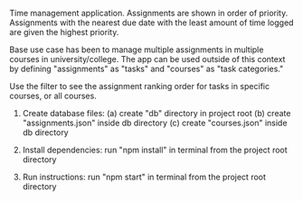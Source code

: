 Time management application. Assignments are shown in order of priority. Assignments with the nearest due date with the least amount of time logged are given the highest priority. 

Base use case has been to manage multiple assignments in multiple courses in university/college. The app can be used outside of this context by defining "assignments" as "tasks" and "courses" as "task categories."

Use the filter to see the assignment ranking order for tasks in specific courses, or all courses.

1. Create database files: (a) create "db" directory in project root (b) create "assignments.json" inside db directory (c) create "courses.json" inside db directory

2. Install dependencies: run "npm install" in terminal from the project root directory

3. Run instructions: run "npm start" in terminal from the project root directory
